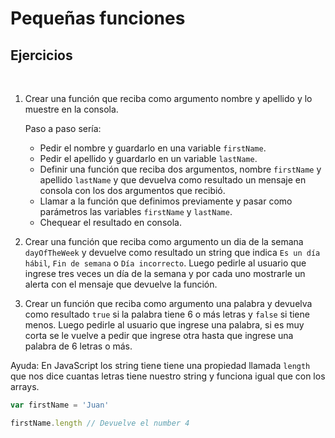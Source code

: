 # Pequeñas funciones

## Ejercicios
​
1. Crear una función que reciba como argumento nombre y apellido y lo muestre en la consola.

   Paso a paso sería:
   - Pedir el nombre y guardarlo en una variable `firstName`.
   - Pedir el apellido y guardarlo en un variable `lastName`.
   - Definir una función que reciba dos argumentos, nombre `firstName` y apellido `lastName` y que devuelva como resultado un mensaje en consola con los dos argumentos que recibió.
   - Llamar a la función que definimos previamente y pasar como parámetros las variables `firstName` y `lastName`.
   - Chequear el resultado en consola.

2. Crear una función que reciba como argumento un dia de la semana `dayOfTheWeek` y devuelve como resultado un string que indica `Es un día hábil`, `Fin de semana` o `Día incorrecto`. Luego pedirle al usuario que ingrese tres veces un  día de la semana y por cada uno mostrarle un alerta con el mensaje que devuelve la función. 

3. Crear un función que reciba como argumento una palabra y devuelva como resultado `true` si la palabra tiene 6 o más letras y `false` si tiene menos. Luego pedirle al usuario que ingrese una palabra, si es muy corta se le vuelve a pedir que ingrese otra hasta que ingrese una palabra de 6 letras o más.

Ayuda: En JavaScript los string tiene tiene una propiedad llamada `length` que nos dice cuantas letras tiene nuestro string y funciona igual que con los arrays.

```js
var firstName = 'Juan'

firstName.length // Devuelve el number 4
```


